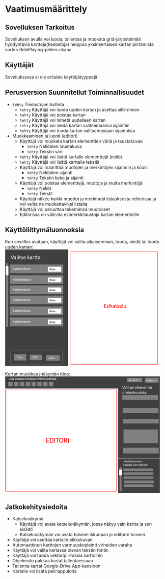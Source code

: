 # Vaatimusmäärittely

## Sovelluksen Tarkoitus
Sovelluksen avulla voi luoda, tallentaa ja muokata grid-järjestelmää hyödyntäviä karttoja(tiedostoja) helppoa yksinkertaisen kartan piirtämistä varten RolePlaying-pelien aikana.

## Käyttäjät
Sovelluksessa ei ole erilaisia käyttäjätyyppejä.

## Perusversion Suunnitellut Toiminnallisuudet
- `tehty` Tiedostojen hallinta
    - `tehty` Käyttäjä voi luoda uuden kartan ja asettaa sille nimen
    - `tehty` Käyttäjä voi poistaa kartan
    - `tehty` Käyttäjä voi nimetä uudelleen kartan
    - `tehty` Käyttäjä voi viedä kartan valitsemaansa sijaintiin
    - `tehty` Käyttäjä voi tuoda kartan valitsemastaan sijainnista
- Muokkaaminen ja luonti (editori)
    - Käyttäjä voi muokata kartan elementtien väriä ja taustakuvaa
        - `tehty` Neliöiden taustakuva
        - `tehty` Tekstin väri
    - `tehty` Käyttäjä voi lisätä kartalle elementtejä (neliö)
    - `tehty` Käyttäjä voi lisätä karttalle tekstiä
    - Käyttäjä voi määrittää muotojen ja merkintöjen sijainnin ja koon
        - `tehty` Neliöiden sijainti
        - `tehty` Tekstin koko ja sijainti
    - Käyttäjä voi poistaa elementtejä, muotoja ja muita merkintöjä
        - `tehty` Neliöt
        - `tehty` Tekstit
    - Käyttäjä näkee kaikki muodot ja merkinnät listauksesta editorissa ja voi valita ne muokattaviksi listalta
    - Käyttäjä voi peruuttaa tekemänsä muutokset
    - Editorissa on valmiita esimerkkitaustoja kartan elementeille
    
## Käyttöliittymäluonnoksia
Kun sovellus avataan, käyttäjä voi valita aikaisemman, tuoda, viedä tai luoda uuden kartan:
![alkunäkymä](./vaatimusmaarittely-kuvat/valinta-luonnos.png)

Kartan muokkausnäkymän idea:
![editori-idea](./vaatimusmaarittely-kuvat/editori-luonnos.png)

## Jatkokehitysiedoita
- Katselunäkymä
    - Käyttäjä voi avata katselunäkymän, jossa näkyy vain kartta ja sen sisältö
    - Katselunäkymän voi avata toiseen ikkunaan ja editorin toiseen
- Käyttäjä voi asettaa kartalle pikkukuvan
- Automaattinen karttojen varmuuskopiointi virheiden varalta
- Käyttäjä voi valita kartassa olevan tekstin fontin
- Käyttäjä voi tuoda vektoripiirroksia karttoihin
- Ohjelmisto pakkaa kartat tallentaessaan
- Tallenna kartat Google-Drive App-kansioon
- Kartalle voi lisätä pelinappuloita
